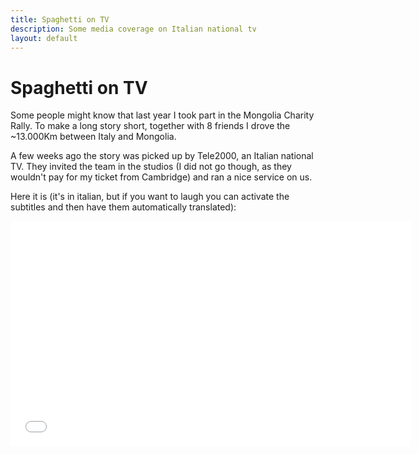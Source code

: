 ```yaml
---
title: Spaghetti on TV
description: Some media coverage on Italian national tv
layout: default
---
```

<script type="text/javascript" src="//s7.addthis.com/js/300/addthis_widget.js#pubid=ra-54c0de0b1183e8c4" async="async"></script>

# Spaghetti on TV

Some people might know that last year I took part in the Mongolia Charity Rally. To make a long story short, together with 8 friends I drove the ~13.000Km between Italy and Mongolia.

A few weeks ago the story was picked up by Tele2000, an Italian national TV. They invited the team in the studios (I did not go though, as they wouldn't pay for my ticket from Cambridge) and ran a nice service on us. 

Here it is (it's in italian, but if you want to laugh you can activate the subtitles and then have them automatically translated):



<iframe width="640" height="360" src="//www.youtube-nocookie.com/embed/qpS43c4uRWs?rel=0" frameborder="0" allowfullscreen></iframe>

